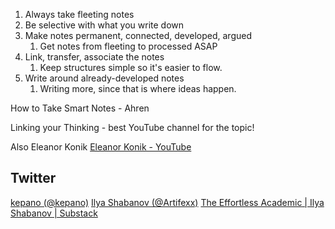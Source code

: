 1. Always take fleeting notes
2. Be selective with what you write down
3. Make notes permanent, connected, developed, argued
	1. Get notes from fleeting to processed ASAP
4. Link, transfer, associate the notes
	1. Keep structures simple so it's easier to flow.
5. Write around already-developed notes
	1. Writing more, since that is where ideas happen.

How to Take Smart Notes - Ahren

Linking your Thinking - best YouTube channel for the topic!

Also Eleanor Konik
[Eleanor Konik - YouTube](https://www.youtube.com/@eleanorkonik4704)

## Twitter
[kepano (@kepano)](https://twitter.com/kepano)
[Ilya Shabanov (@Artifexx)](https://twitter.com/Artifexx)
[The Effortless Academic | Ilya Shabanov | Substack](https://ilyashabanov.substack.com/)